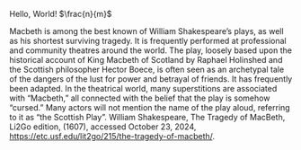 Hello, World!
$\frac{n}{m}$

Macbeth is among the best known of William Shakespeare’s plays, as well as his shortest surviving tragedy. It is frequently performed at professional and community theatres around the world. The play, loosely based upon the historical account of King Macbeth of Scotland by Raphael Holinshed and the Scottish philosopher Hector Boece, is often seen as an archetypal tale of the dangers of the lust for power and betrayal of friends. It has frequently been adapted. In the theatrical world, many superstitions are associated with “Macbeth,” all connected with the belief that the play is somehow “cursed.” Many actors will not mention the name of the play aloud, referring to it as “the Scottish Play”.
William Shakespeare, The Tragedy of MacBeth, Li2Go edition, (1607), accessed October 23, 2024, https://etc.usf.edu/lit2go/215/the-tragedy-of-macbeth/.